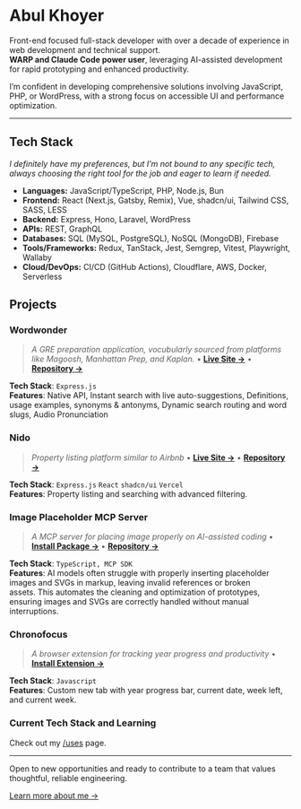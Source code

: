 # Abul Khoyer

Front-end focused full-stack developer with over a decade of experience in web development and technical support.  
**WARP and Claude Code power user**, leveraging AI-assisted development for rapid prototyping and enhanced productivity.  

I’m confident in developing comprehensive solutions involving JavaScript, PHP, or WordPress, with a strong focus on accessible UI and performance optimization.  

---

## Tech Stack  

_I definitely have my preferences, but I’m not bound to any specific tech, always choosing the right tool for the job and eager to learn if needed._

- **Languages:** JavaScript/TypeScript, PHP, Node.js, Bun  
- **Frontend:** React (Next.js, Gatsby, Remix), Vue, shadcn/ui, Tailwind CSS, SASS, LESS  
- **Backend:** Express, Hono, Laravel, WordPress
- **APIs:** REST, GraphQL
- **Databases:** SQL (MySQL, PostgreSQL), NoSQL (MongoDB), Firebase  
- **Tools/Frameworks:** Redux, TanStack, Jest, Semgrep, Vitest, Playwright, Wallaby
- **Cloud/DevOps:** CI/CD (GitHub Actions), Cloudflare, AWS, Docker, Serverless 

## Projects

### **Wordwonder**

> _A GRE preparation application, vocubularly sourced from platforms like Magoosh, Manhattan Prep, and Kaplan._ • **[Live Site →](https://wordwonder.onrender.com/)** • **[Repository →](https://github.com/hellokhoyer/WordWonder)**

**Tech Stack**: `Express.js`                              
**Features**: Native API, Instant search with live auto-suggestions, Definitions, usage examples, synonyms & antonyms, Dynamic search routing and word slugs, Audio Pronunciation


### **Nido**

> _Property listing platform similar to Airbnb_ • **[Live Site →](https://nido-teal.vercel.app/)** • **[Repository →](https://github.com/hellokhoyer/Nido/)**

**Tech Stack**: `Express.js` `React` `shadcn/ui` `Vercel`  
**Features**: Property listing and searching with advanced filtering.

### **Image Placeholder MCP Server**

> _A MCP server for placing image properly on AI-assisted coding_ • **[Install Package →](https://www.npmjs.com/package/mcp-image-placeholder)** • **[Repository →](https://github.com/hellokhoyer/mcp-image-placer)**

**Tech Stack**: `TypeScript, MCP SDK`  
**Features**: AI models often struggle with properly inserting placeholder images and SVGs in markup, leaving invalid references or broken assets. This automates the cleaning and optimization of prototypes, ensuring images and SVGs are correctly handled without manual interruptions. 


### **Chronofocus**

> _A browser extension for tracking year progress and productivity_ • **[Install Extension →](https://chromewebstore.google.com/detail/chronofocus/ihakbkjpmmaaikoophfdbhfenooiagmf)**

**Tech Stack**: `Javascript`  
**Features**: Custom new tab with year progress bar, current date, week left, and current week.

### **Current Tech Stack and Learning**
Check out my [/uses](https://abulkhoyer.com/uses/) page.

---

Open to new opportunities and ready to contribute to a team that values thoughtful, reliable engineering.


[Learn more about me →](https://abulkhoyer.com/about)
